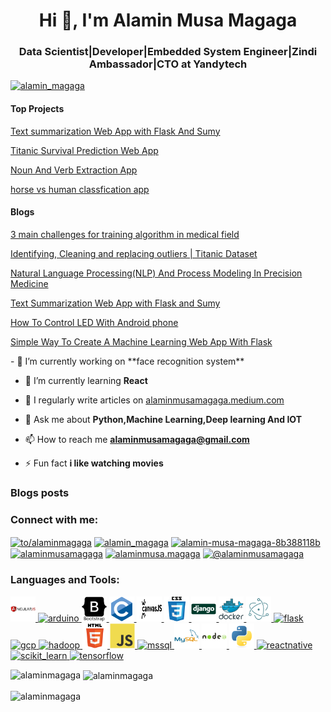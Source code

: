 <h1 align="center">Hi 👋, I'm Alamin Musa Magaga</h1>
<h3 align="center">Data Scientist|Developer|Embedded System Engineer|Zindi Ambassador|CTO at Yandytech</h3>




<p align="left"> <a href="https://twitter.com/alamin_magaga" target="blank"><img src="https://img.shields.io/twitter/follow/alamin_magaga?logo=twitter&style=for-the-badge" alt="alamin_magaga" /></a> </p>
<h4 align="left">Top Projects</h4>

<p align="left"> <a href="https://github.com/alaminmagaga/text-summarization-web-app-with-flask-and-sumy-package" target="blank">Text summarization Web App with Flask And Sumy</a> </p>
<p align="left"> <a href="titanic-model1.herokuapp.com" target="blank">Titanic Survival Prediction Web App</a> </p>
<p align="left"> <a href="https://github.com/alaminmagaga/Noun-and-Verb-Extraction-Web-App-with-flask-and-SpaCy" target="blank">Noun And Verb Extraction App</a> </p>
<p align="left"> <a href="https://github.com/alaminmagaga/horse-vs-human-classfication-app
" target="blank">horse vs human classfication app</a> </p>


<h4 align="left">Blogs</h4>
<p align="left"> <a href="https://medium.com/analytics-vidhya/3-main-challenges-for-training-algorithm-in-medical-field-f2cf29d4eecc" target="blank">3 main challenges for training algorithm in medical field</a> </p>
<p align="left"> <a href="https://medium.com/analytics-vidhya/identifying-cleaning-and-replacing-outliers-titanic-dataset-20182a062893" target="blank">Identifying, Cleaning and replacing outliers | Titanic Dataset</a> </p>
<p align="left"> <a href="https://medium.com/analytics-vidhya/natural-language-processing-nlp-and-process-modeling-in-precision-medicine-a55fa9ec9818" target="blank">Natural Language Processing(NLP) And Process Modeling In Precision Medicine
</a> </p>
<p align="left"> <a href="https://alaminmusamagaga.medium.com/text-summarization-app-with-flask-and-sumy-92212bd05705" target="blank">Text Summarization Web App with Flask and Sumy</a> </p>
<p align="left"> <a href="https://alaminmusamagaga.medium.com/how-to-control-led-with-android-phone-d82a1e63fe09" target="blank">How To Control LED With Android phone</a> </p>
<p align="left"> <a href="https://alaminmusamagaga.medium.com/simple-way-to-create-a-machine-learning-app-with-flask-69a532663fd5" target="blank">Simple Way To Create A Machine Learning Web App With Flask</a> </p>
- 🔭 I’m currently working on **face recognition system**

- 🌱 I’m currently learning **React**

- 📝 I regularly write articles on [alaminmusamagaga.medium.com](alaminmusamagaga.medium.com)

- 💬 Ask me about **Python,Machine Learning,Deep learning And IOT**

- 📫 How to reach me **alaminmusamagaga@gmail.com**

- ⚡ Fun fact **i like watching movies**

### Blogs posts
<!-- BLOG-POST-LIST:START -->
<!-- BLOG-POST-LIST:END -->

<h3 align="left">Connect with me:</h3>
<p align="left">
<a href="https://dev.to/to/alaminmagaga" target="blank"><img align="center" src="https://cdn.jsdelivr.net/npm/simple-icons@3.0.1/icons/dev-dot-to.svg" alt="to/alaminmagaga" height="30" width="40" /></a>
<a href="https://twitter.com/alamin_magaga" target="blank"><img align="center" src="https://raw.githubusercontent.com/rahuldkjain/github-profile-readme-generator/master/src/images/icons/Social/twitter.svg" alt="alamin_magaga" height="30" width="40" /></a>
<a href="https://linkedin.com/in/alamin-musa-magaga-8b388118b" target="blank"><img align="center" src="https://raw.githubusercontent.com/rahuldkjain/github-profile-readme-generator/master/src/images/icons/Social/linked-in-alt.svg" alt="alamin-musa-magaga-8b388118b" height="30" width="40" /></a>
<a href="https://kaggle.com/alaminmusamagaga" target="blank"><img align="center" src="https://raw.githubusercontent.com/rahuldkjain/github-profile-readme-generator/master/src/images/icons/Social/kaggle.svg" alt="alaminmusamagaga" height="30" width="40" /></a>
<a href="https://fb.com/alaminmusa.magaga" target="blank"><img align="center" src="https://raw.githubusercontent.com/rahuldkjain/github-profile-readme-generator/master/src/images/icons/Social/facebook.svg" alt="alaminmusa.magaga" height="30" width="40" /></a>
<a href="https://medium.com/@alaminmusamagaga" target="blank"><img align="center" src="https://raw.githubusercontent.com/rahuldkjain/github-profile-readme-generator/master/src/images/icons/Social/medium.svg" alt="@alaminmusamagaga" height="30" width="40" /></a>
</p>

<h3 align="left">Languages and Tools:</h3>
<p align="left"> <a href="https://angular.io" target="_blank"> <img src="https://raw.githubusercontent.com/devicons/devicon/master/icons/angularjs/angularjs-original-wordmark.svg" alt="angularjs" width="40" height="40"/> </a> <a href="https://www.arduino.cc/" target="_blank"> <img src="https://cdn.worldvectorlogo.com/logos/arduino-1.svg" alt="arduino" width="40" height="40"/> </a> <a href="https://getbootstrap.com" target="_blank"> <img src="https://raw.githubusercontent.com/devicons/devicon/master/icons/bootstrap/bootstrap-plain-wordmark.svg" alt="bootstrap" width="40" height="40"/> </a> <a href="https://www.cprogramming.com/" target="_blank"> <img src="https://raw.githubusercontent.com/devicons/devicon/master/icons/c/c-original.svg" alt="c" width="40" height="40"/> </a> <a href="https://canvasjs.com" target="_blank"> <img src="https://raw.githubusercontent.com/Hardik0307/Hardik0307/master/assets/canvasjs-charts.svg" alt="canvasjs" width="40" height="40"/> </a> <a href="https://www.w3schools.com/css/" target="_blank"> <img src="https://raw.githubusercontent.com/devicons/devicon/master/icons/css3/css3-original-wordmark.svg" alt="css3" width="40" height="40"/> </a> <a href="https://www.djangoproject.com/" target="_blank"> <img src="https://raw.githubusercontent.com/devicons/devicon/master/icons/django/django-original.svg" alt="django" width="40" height="40"/> </a> <a href="https://www.docker.com/" target="_blank"> <img src="https://raw.githubusercontent.com/devicons/devicon/master/icons/docker/docker-original-wordmark.svg" alt="docker" width="40" height="40"/> </a> <a href="https://www.electronjs.org" target="_blank"> <img src="https://raw.githubusercontent.com/devicons/devicon/master/icons/electron/electron-original.svg" alt="electron" width="40" height="40"/> </a> <a href="https://flask.palletsprojects.com/" target="_blank"> <img src="https://www.vectorlogo.zone/logos/pocoo_flask/pocoo_flask-icon.svg" alt="flask" width="40" height="40"/> </a> <a href="https://cloud.google.com" target="_blank"> <img src="https://www.vectorlogo.zone/logos/google_cloud/google_cloud-icon.svg" alt="gcp" width="40" height="40"/> </a> <a href="https://hadoop.apache.org/" target="_blank"> <img src="https://www.vectorlogo.zone/logos/apache_hadoop/apache_hadoop-icon.svg" alt="hadoop" width="40" height="40"/> </a> <a href="https://www.w3.org/html/" target="_blank"> <img src="https://raw.githubusercontent.com/devicons/devicon/master/icons/html5/html5-original-wordmark.svg" alt="html5" width="40" height="40"/> </a> <a href="https://developer.mozilla.org/en-US/docs/Web/JavaScript" target="_blank"> <img src="https://raw.githubusercontent.com/devicons/devicon/master/icons/javascript/javascript-original.svg" alt="javascript" width="40" height="40"/> </a> <a href="https://www.microsoft.com/en-us/sql-server" target="_blank"> <img src="https://www.svgrepo.com/show/303229/microsoft-sql-server-logo.svg" alt="mssql" width="40" height="40"/> </a> <a href="https://www.mysql.com/" target="_blank"> <img src="https://raw.githubusercontent.com/devicons/devicon/master/icons/mysql/mysql-original-wordmark.svg" alt="mysql" width="40" height="40"/> </a> <a href="https://nodejs.org" target="_blank"> <img src="https://raw.githubusercontent.com/devicons/devicon/master/icons/nodejs/nodejs-original-wordmark.svg" alt="nodejs" width="40" height="40"/> </a> <a href="https://www.python.org" target="_blank"> <img src="https://raw.githubusercontent.com/devicons/devicon/master/icons/python/python-original.svg" alt="python" width="40" height="40"/> </a> <a href="https://reactnative.dev/" target="_blank"> <img src="https://reactnative.dev/img/header_logo.svg" alt="reactnative" width="40" height="40"/> </a> <a href="https://scikit-learn.org/" target="_blank"> <img src="https://upload.wikimedia.org/wikipedia/commons/0/05/Scikit_learn_logo_small.svg" alt="scikit_learn" width="40" height="40"/> </a> <a href="https://www.tensorflow.org" target="_blank"> <img src="https://www.vectorlogo.zone/logos/tensorflow/tensorflow-icon.svg" alt="tensorflow" width="40" height="40"/> </a> </p>

<p><img align="left" src="https://github-readme-stats.vercel.app/api/top-langs?username=alaminmagaga&show_icons=true&locale=en&layout=compact" alt="alaminmagaga" /></p>

<p>&nbsp;<img align="center" src="https://github-readme-stats.vercel.app/api?username=alaminmagaga&show_icons=true&locale=en" alt="alaminmagaga" /></p>

<p><img align="center" src="https://github-readme-streak-stats.herokuapp.com/?user=alaminmagaga&" alt="alaminmagaga" /></p>
